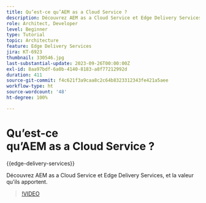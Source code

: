 ```yaml
---
title: Qu’est-ce qu’AEM as a Cloud Service ?
description: Découvrez AEM as a Cloud Service et Edge Delivery Services, et la valeur qu’ils apportent.
role: Architect, Developer
level: Beginner
type: Tutorial
topic: Architecture
feature: Edge Delivery Services
jira: KT-6923
thumbnail: 330546.jpg
last-substantial-update: 2023-09-26T00:00:00Z
exl-id: 8aa97bdf-6a0b-4140-8183-a8f77212992d
duration: 411
source-git-commit: f4c621f3a9caa8c2c64b8323312343fe421a5aee
workflow-type: ht
source-wordcount: '48'
ht-degree: 100%

---
```


# Qu’est-ce qu’AEM as a Cloud Service ?

{{edge-delivery-services}}

Découvrez AEM as a Cloud Service et Edge Delivery Services, et la valeur qu’ils apportent.

>[!VIDEO](https://video.tv.adobe.com/v/330546?quality=12&learn=on)
